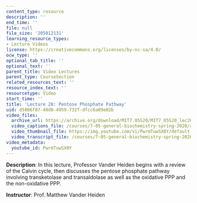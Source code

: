 ```yaml
---
content_type: resource
description: ''
end_time: ''
file: null
file_size: '205012131'
learning_resource_types:
- Lecture Videos
license: https://creativecommons.org/licenses/by-nc-sa/4.0/
ocw_type: ''
optional_tab_title: ''
optional_text: ''
parent_title: Video Lectures
parent_type: CourseSection
related_resources_text: ''
resource_index_text: ''
resourcetype: Video
start_time: ''
title: 'Lecture 28: Pentose Phosphate Pathway'
uid: d5806f87-49d8-4959-732f-dfcc6a89e02b
video_files:
  archive_url: https://archive.org/download/MIT7.05S20/MIT7_05S20_lec28_300k.mp4
  video_captions_file: /courses/7-05-general-biochemistry-spring-2020/a53472c87bcc5eec8426dff66fc5d300_PwrmTuwSX0Y.vtt
  video_thumbnail_file: https://img.youtube.com/vi/PwrmTuwSX0Y/default.jpg
  video_transcript_file: /courses/7-05-general-biochemistry-spring-2020/99ba289251270dfc99185677f4d2cb56_PwrmTuwSX0Y.pdf
video_metadata:
  youtube_id: PwrmTuwSX0Y
---
```


**Description**: In this lecture, Professor Vander Heiden begins with a review of the Calvin cycle, then discusses the pentose phosphate pathway involving transketolase and transaldolase as well as the oxidative PPP and the non-oxidative PPP. 

**Instructor**: Prof. Matthew Vander Heiden

